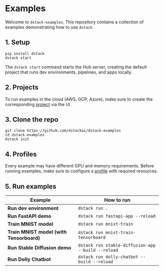 # Examples

Welcome to `dstack-examples`. This repository contains a collection of examples
demonstrating how to use `dstack`.

## 1. Setup

```shell
pip install dstack
dstack start
```

The `dstack start` command starts the Hub server, creating the default project that runs dev environments, pipelines,
and apps locally.

## 2. Projects

To run examples in the cloud (AWS, GCP, Azure),
make sure to create the corresponding [project](https://dstack.ai/docs/guides/projects/)
via the UI.

## 3. Clone the repo

```shell
git clone https://github.com/dstackai/dstack-examples
cd dstack-examples
dstack init
```

## 4. Profiles

Every example may have different GPU and memory requirements.
Before running examples, make sure to configure a [profile](https://dstack.ai/docs/#defining-profiles) with required
resources.

## 5. Run examples

| Example                                  | How to run                                         |
|------------------------------------------|----------------------------------------------------|
| **Run dev environment**                  | `dstack run .`                                     |
| **Run FastAPI demo**                     | `dstack run fastapi-app --reload`                  |
| **Train MNIST model**                    | `dstack run mnist-train`                           |
| **Train MNIST model (with Tensorboard)** | `dstack run mnist-train-tensorboard`               |
| **Run Stable Diffusion demo**            | `dstack run stable-diffusion-app --build --reload` |
| **Run Dolly Chatbot**                    | `dstack run dolly-chatbot --build --reload`        |